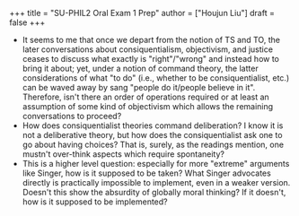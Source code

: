 +++
title = "SU-PHIL2 Oral Exam 1 Prep"
author = ["Houjun Liu"]
draft = false
+++

-   It seems to me that once we depart from the notion of TS and TO, the later conversations about consiquentialism, objectivism, and justice ceases to discuss what exactly is "right"/"wrong" and instead how to bring it about; yet, under a notion of command theory, the latter considerations of what "to do" (i.e., whether to be consiquentialist, etc.) can be waved away by sang "people do it/people believe in it". Therefore, isn't there an order of operations required or at least an assumption of some kind of objectivism which allows the remaining conversations to proceed?
-   How does consiquentialist theories command deliberation? I know it is not a deliberative theory, but how does the consiquentialist ask one to go about having choices? That is, surely, as the readings mention, one mustn't over-think aspects which require spontaneity?
-   This is a higher level question: especially for more "extreme" arguments like Singer, how is it supposed to be taken? What Singer advocates directly is practically impossible to implement, even in a weaker version. Doesn't this show the absurdity of globally moral thinking? If it doesn't, how is it supposed to be implemented?
